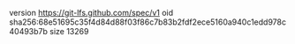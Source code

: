 version https://git-lfs.github.com/spec/v1
oid sha256:68e51695c35f4d84d88f03f86c7b83b2fdf2ece5160a940c1edd978c40493b7b
size 13269

